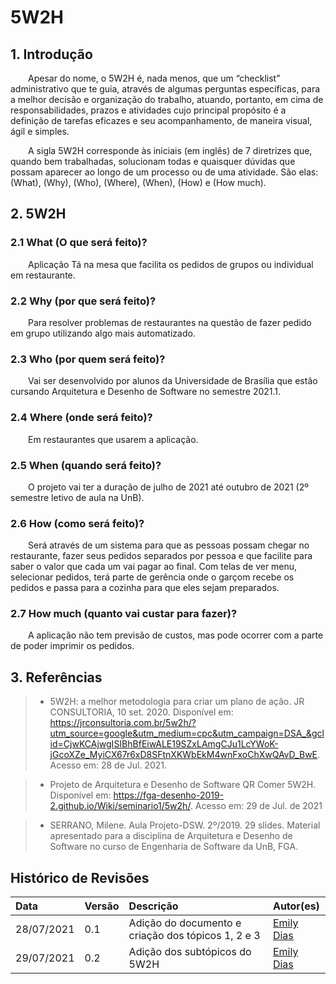 # 5W2H

## 1. Introdução

&emsp;&emsp;Apesar do nome, o 5W2H é, nada menos, que um “checklist” administrativo que te guia, através de algumas perguntas específicas, para a melhor decisão e organização do trabalho, atuando, portanto, em cima de responsabilidades, prazos e atividades cujo principal propósito é a definição de tarefas eficazes e seu acompanhamento, de maneira visual, ágil e simples.

&emsp;&emsp;A sigla 5W2H corresponde às iniciais (em inglês) de 7 diretrizes que, quando bem trabalhadas, solucionam todas e quaisquer dúvidas que possam aparecer ao longo de um processo ou de uma atividade. São elas: (What), (Why), (Who), (Where), (When), (How) e (How much).

## 2. 5W2H

### 2.1 What (O que será feito)?

&emsp;&emsp;Aplicação Tá na mesa que facilita os pedidos de grupos ou individual em restaurante.

### 2.2 Why (por que será feito)?

&emsp;&emsp;Para resolver problemas de restaurantes na questão de fazer pedido em grupo utilizando algo mais automatizado.

### 2.3 Who (por quem será feito)?

&emsp;&emsp;Vai ser desenvolvido por alunos da Universidade de Brasília que estão cursando Arquitetura e Desenho de Software no semestre 2021.1.

### 2.4 Where (onde será feito)?

&emsp;&emsp;Em restaurantes que usarem a aplicação.

### 2.5 When (quando será feito)?

&emsp;&emsp;O projeto vai ter a duração de julho de 2021 até outubro de 2021 (2º semestre letivo de aula na UnB).

### 2.6 How (como será feito)?

&emsp;&emsp;Será através de um sistema para que as pessoas possam chegar no restaurante, fazer seus pedidos separados por pessoa e que facilite para saber o valor que cada um vai pagar ao final. Com telas de ver menu, selecionar pedidos, terá parte de gerência onde o garçom recebe os pedidos e passa para a cozinha para que eles sejam preparados.

### 2.7 How much (quanto vai custar para fazer)?

&emsp;&emsp;A aplicação não tem previsão de custos, mas pode ocorrer com a parte de poder imprimir os pedidos.

## 3. Referências

> - 5W2H: a melhor metodologia para criar um plano de ação. JR CONSULTORIA, 10 set. 2020. Disponível em: https://jrconsultoria.com.br/5w2h/?utm_source=google&utm_medium=cpc&utm_campaign=DSA_&gclid=CjwKCAjwgISIBhBfEiwALE19SZxLAmgCJu1LcYWoK-jGcoXZe_MyiCX67r6xD8SFtnXKWbEkM4wnFxoChXwQAvD_BwE. Acesso em: 28 de Jul. 2021.

> - Projeto de Arquitetura e Desenho de Software QR Comer 5W2H. Disponível em: https://fga-desenho-2019-2.github.io/Wiki/seminario1/5w2h/. Acesso em: 29 de Jul. de 2021

> - SERRANO, Milene. Aula Projeto-DSW. 2º/2019. 29 slides. Material apresentado para a disciplina de Arquitetura e Desenho de Software no curso de Engenharia de Software da UnB, FGA.

## Histórico de Revisões

| Data       | Versão | Descrição                                          | Autor(es)                                 |
| :--------- | :----- | :------------------------------------------------- | :---------------------------------------- |
| 28/07/2021 | 0.1    | Adição do documento e criação dos tópicos 1, 2 e 3 | [Emily Dias](https://github.com/emysdias) |
| 29/07/2021 | 0.2    | Adição dos subtópicos do 5W2H                      | [Emily Dias](https://github.com/emysdias) |
